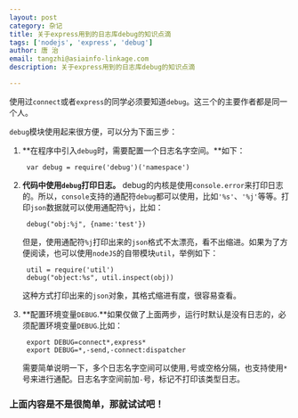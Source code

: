 ```yaml
---
layout: post
category: 杂记
title: 关于express用到的日志库debug的知识点滴
tags: ['nodejs', 'express', 'debug']
author: 唐 治
email: tangzhi@asiainfo-linkage.com
description: 关于express用到的日志库debug的知识点滴

---
```


使用过`connect`或者`express`的同学必须要知道`debug`。这三个的主要作者都是同一个人。

`debug`模块使用起来很方便，可以分为下面三步：

1. **在程序中引入`debug`时，需要配置一个日志名字空间。**如下：

        var debug = require('debug')('namespace')
   
1. **代码中使用`debug`打印日志。** 
    debug的内核是使用`console.error`来打印日志的。所以，`console`支持的通配符`debug`都可以使用，比如`'%s'`、`'%j'`等等。打印`json`数据就可以使用通配符`%j`，比如：
    
        debug("obj:%j", {name:'test'})
 
    但是，使用通配符`%j`打印出来的`json`格式不太漂亮，看不出缩进。如果为了方便阅读，也可以使用`nodeJS`的自带模块`util`，举例如下：
    
        util = require('util')
        debug("object:%s", util.inspect(obj))
        
    这种方式打印出来的`json`对象，其格式缩进有度，很容易查看。
    
    
1. **配置环境变量`DEBUG`.**如果仅做了上面两步，运行时默认是没有日志的，必须配置环境变量`DEBUG`.比如：

        export DEBUG=connect*,express*
        export DEBUG=*,-send,-connect:dispatcher
        
    需要简单说明一下，多个日志名字空间可以使用`,`号或空格分隔，也支持使用`*`号来进行通配。日志名字空间前加`-`号，标记不打印该类型日志。
    
    
### 上面内容是不是很简单，那就试试吧！
